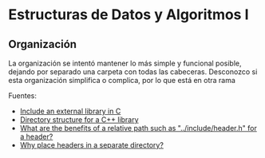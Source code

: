 # Estructuras de Datos y Algoritmos I

## Organización
La organización se intentó mantener lo más simple y funcional posible, dejando por separado una carpeta con todas las cabeceras.
Desconozco si esta organización simplifica o complica, por lo que está en otra rama

Fuentes:

- [Include an external library in C](https://stackoverflow.com/questions/11698478/include-an-external-library-in-c)
- [Directory structure for a C++ library](https://stackoverflow.com/questions/1398445/directory-structure-for-a-c-library)
- [What are the benefits of a relative path such as "../include/header.h" for a header?](https://stackoverflow.com/questions/597318/what-are-the-benefits-of-a-relative-path-such-as-include-header-h-for-a-hea)
- [Why place headers in a separate directory?](https://stackoverflow.com/questions/13967296/why-place-headers-in-a-separate-directory)
